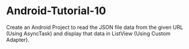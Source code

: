 # Android-Tutorial-10
  Create an Android Project to read the JSON file data from the given URL (Using AsyncTask) and display that data in ListView (Using Custom Adapter).

